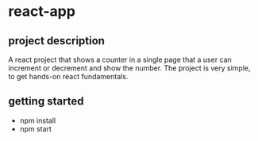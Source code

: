 # react-app

## project description

A react project that shows a counter in a single page that a user can increment or decrement and show the number. The project is very simple, to get hands-on react fundamentals.

## getting started

- npm install
- npm start
